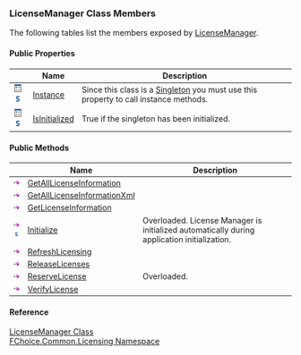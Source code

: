 ﻿### LicenseManager Class Members

The following tables list the members exposed by [LicenseManager](FChoice.Common~FChoice.Common.Licensing.LicenseManager.md).

#### Public Properties

|   | Name | Description |
| --- | --- | --- |
| ![Public Property](dotnetimages/publicProperty.png)![static (Shared in Visual Basic)](dotnetimages/static.png) | [Instance](FChoice.Common~FChoice.Common.Licensing.LicenseManager~Instance.md) | Since this class is a [Singleton](http://c2.com/cgi/wiki?SingletonPattern) you must use this property to call instance methods.   |
| ![Public Property](dotnetimages/publicProperty.png)![static (Shared in Visual Basic)](dotnetimages/static.png) | [IsInitialized](FChoice.Common~FChoice.Common.Licensing.LicenseManager~IsInitialized.md) | True if the singleton has been initialized.   |



#### Public Methods

|   | Name | Description |
| --- | --- | --- |
| ![Public Method](dotnetimages/publicMethod.png) | [GetAllLicenseInformation](FChoice.Common~FChoice.Common.Licensing.LicenseManager~GetAllLicenseInformation.md) |   |
| ![Public Method](dotnetimages/publicMethod.png) | [GetAllLicenseInformationXml](FChoice.Common~FChoice.Common.Licensing.LicenseManager~GetAllLicenseInformationXml.md) |   |
| ![Public Method](dotnetimages/publicMethod.png) | [GetLicenseInformation](FChoice.Common~FChoice.Common.Licensing.LicenseManager~GetLicenseInformation.md) |   |
| ![Public Method](dotnetimages/publicMethod.png)![static (Shared in Visual Basic)](dotnetimages/static.png) | [Initialize](FChoice.Common~FChoice.Common.Licensing.LicenseManager~Initialize.md) | Overloaded. License Manager is initialized automatically during application initialization.   |
| ![Public Method](dotnetimages/publicMethod.png) | [RefreshLicensing](FChoice.Common~FChoice.Common.Licensing.LicenseManager~RefreshLicensing.md) |   |
| ![Public Method](dotnetimages/publicMethod.png) | [ReleaseLicenses](FChoice.Common~FChoice.Common.Licensing.LicenseManager~ReleaseLicenses.md) |   |
| ![Public Method](dotnetimages/publicMethod.png) | [ReserveLicense](FChoice.Common~FChoice.Common.Licensing.LicenseManager~ReserveLicense.md) | Overloaded.    |
| ![Public Method](dotnetimages/publicMethod.png) | [VerifyLicense](FChoice.Common~FChoice.Common.Licensing.LicenseManager~VerifyLicense.md) |   |





#### Reference

[LicenseManager Class](FChoice.Common~FChoice.Common.Licensing.LicenseManager.md)  
[FChoice.Common.Licensing Namespace](FChoice.Common~FChoice.Common.Licensing_namespace.md)